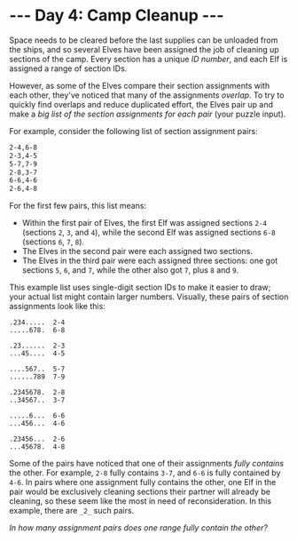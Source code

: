 # --- Day 4: Camp Cleanup ---

Space needs to be cleared before the last supplies can be unloaded from the ships, and so several Elves have been
assigned the job of cleaning up sections of the camp. Every section has a unique _ID number_, and each Elf is assigned a
range of section IDs.

However, as some of the Elves compare their section assignments with each other, they've noticed that many of the
assignments _overlap_. To try to quickly find overlaps and reduce duplicated effort, the Elves pair up and make a _big
list of the section assignments for each pair_ (your puzzle input).

For example, consider the following list of section assignment pairs:

```txt
2-4,6-8
2-3,4-5
5-7,7-9
2-8,3-7
6-6,4-6
2-6,4-8
```

For the first few pairs, this list means:

- Within the first pair of Elves, the first Elf was assigned sections `2-4` (sections `2`, `3`, and `4`), while the
  second Elf was assigned sections `6-8` (sections `6`, `7`, `8`).
- The Elves in the second pair were each assigned two sections.
- The Elves in the third pair were each assigned three sections: one got sections `5`, `6`, and `7`, while the other
  also got `7`, plus `8` and `9`.

This example list uses single-digit section IDs to make it easier to draw; your actual list might contain larger
numbers. Visually, these pairs of section assignments look like this:

```
.234.....  2-4
.....678.  6-8

.23......  2-3
...45....  4-5

....567..  5-7
......789  7-9

.2345678.  2-8
..34567..  3-7

.....6...  6-6
...456...  4-6

.23456...  2-6
...45678.  4-8
```

Some of the pairs have noticed that one of their assignments _fully contains_ the other. For example, `2-8` fully
contains `3-7`, and `6-6` is fully contained by `4-6`. In pairs where one assignment fully contains the other, one Elf
in the pair would be exclusively cleaning sections their partner will already be cleaning, so these seem like the most
in need of reconsideration. In this example, there are `_2_` such pairs.

_In how many assignment pairs does one range fully contain the other?_
